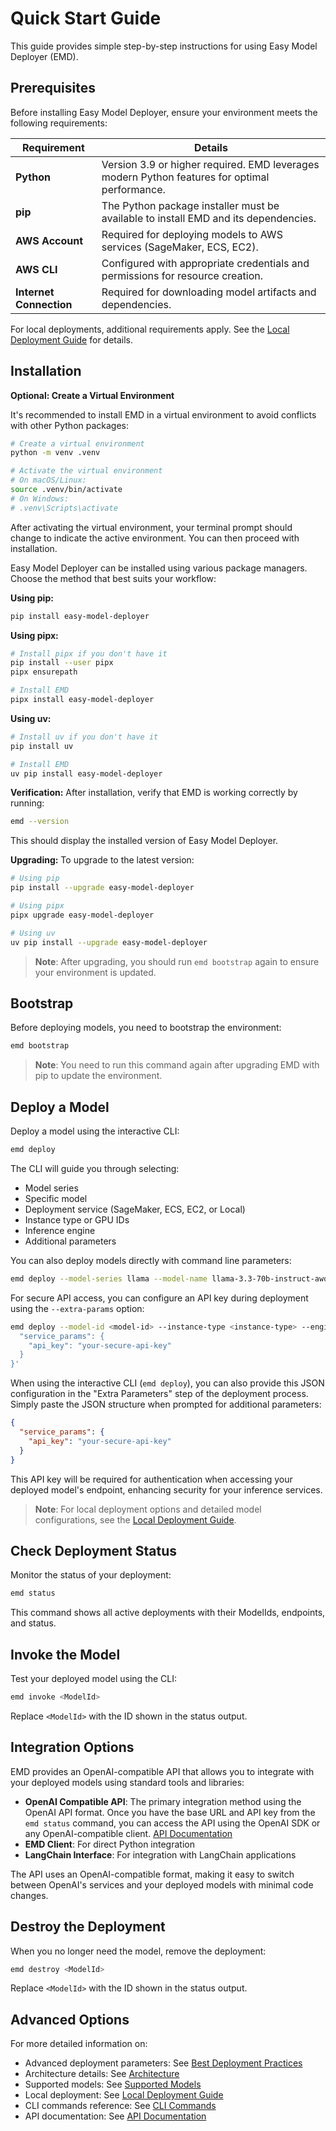 # Quick Start Guide

This guide provides simple step-by-step instructions for using Easy Model Deployer (EMD).

## Prerequisites

Before installing Easy Model Deployer, ensure your environment meets the following requirements:

| Requirement | Details |
|-------------|---------|
| **Python** | Version 3.9 or higher required. EMD leverages modern Python features for optimal performance. |
| **pip** | The Python package installer must be available to install EMD and its dependencies. |
| **AWS Account** | Required for deploying models to AWS services (SageMaker, ECS, EC2). |
| **AWS CLI** | Configured with appropriate credentials and permissions for resource creation. |
| **Internet Connection** | Required for downloading model artifacts and dependencies. |

For local deployments, additional requirements apply. See the [Local Deployment Guide](local_deployment.md) for details.

## Installation

**Optional: Create a Virtual Environment**

It's recommended to install EMD in a virtual environment to avoid conflicts with other Python packages:

```bash
# Create a virtual environment
python -m venv .venv

# Activate the virtual environment
# On macOS/Linux:
source .venv/bin/activate
# On Windows:
# .venv\Scripts\activate
```

After activating the virtual environment, your terminal prompt should change to indicate the active environment. You can then proceed with installation.

Easy Model Deployer can be installed using various package managers. Choose the method that best suits your workflow:

**Using pip:**
```bash
pip install easy-model-deployer
```

**Using pipx:**
```bash
# Install pipx if you don't have it
pip install --user pipx
pipx ensurepath

# Install EMD
pipx install easy-model-deployer
```

**Using uv:**
```bash
# Install uv if you don't have it
pip install uv

# Install EMD
uv pip install easy-model-deployer
```

**Verification:**
After installation, verify that EMD is working correctly by running:
```bash
emd --version
```
This should display the installed version of Easy Model Deployer.

**Upgrading:**
To upgrade to the latest version:

```bash
# Using pip
pip install --upgrade easy-model-deployer

# Using pipx
pipx upgrade easy-model-deployer

# Using uv
uv pip install --upgrade easy-model-deployer
```

> **Note**: After upgrading, you should run `emd bootstrap` again to ensure your environment is updated.

## Bootstrap

Before deploying models, you need to bootstrap the environment:

```bash
emd bootstrap
```

> **Note**: You need to run this command again after upgrading EMD with pip to update the environment.

## Deploy a Model

Deploy a model using the interactive CLI:

```bash
emd deploy
```

The CLI will guide you through selecting:
- Model series
- Specific model
- Deployment service (SageMaker, ECS, EC2, or Local)
- Instance type or GPU IDs
- Inference engine
- Additional parameters

You can also deploy models directly with command line parameters:

```bash
emd deploy --model-series llama --model-name llama-3.3-70b-instruct-awq --service SageMaker
```

For secure API access, you can configure an API key during deployment using the `--extra-params` option:

```bash
emd deploy --model-id <model-id> --instance-type <instance-type> --engine-type <engine-type> --service-type <service-type> --extra-params '{
  "service_params": {
    "api_key": "your-secure-api-key"
  }
}'
```

When using the interactive CLI (`emd deploy`), you can also provide this JSON configuration in the "Extra Parameters" step of the deployment process. Simply paste the JSON structure when prompted for additional parameters:

```json
{
  "service_params": {
    "api_key": "your-secure-api-key"
  }
}
```

This API key will be required for authentication when accessing your deployed model's endpoint, enhancing security for your inference services.

> **Note**: For local deployment options and detailed model configurations, see the [Local Deployment Guide](local_deployment.md).

## Check Deployment Status

Monitor the status of your deployment:

```bash
emd status
```

This command shows all active deployments with their ModelIds, endpoints, and status.

## Invoke the Model

Test your deployed model using the CLI:

```bash
emd invoke <ModelId>
```

Replace `<ModelId>` with the ID shown in the status output.

## Integration Options

EMD provides an OpenAI-compatible API that allows you to integrate with your deployed models using standard tools and libraries:

- **OpenAI Compatible API**: The primary integration method using the OpenAI API format. Once you have the base URL and API key from the `emd status` command, you can access the API using the OpenAI SDK or any OpenAI-compatible client. [API Documentation](api.md)
- **EMD Client**: For direct Python integration
- **LangChain Interface**: For integration with LangChain applications

The API uses an OpenAI-compatible format, making it easy to switch between OpenAI's services and your deployed models with minimal code changes.

## Destroy the Deployment

When you no longer need the model, remove the deployment:

```bash
emd destroy <ModelId>
```

Replace `<ModelId>` with the ID shown in the status output.

## Advanced Options

For more detailed information on:

- Advanced deployment parameters: See [Best Deployment Practices](https://aws-samples.github.io/easy-model-deployer/en/best_deployment_practices/)
- Architecture details: See [Architecture](https://aws-samples.github.io/easy-model-deployer/en/architecture/)
- Supported models: See [Supported Models](https://aws-samples.github.io/easy-model-deployer/en/supported_models/)
- Local deployment: See [Local Deployment Guide](local_deployment.md)
- CLI commands reference: See [CLI Commands](commands.md)
- API documentation: See [API Documentation](api.md)
